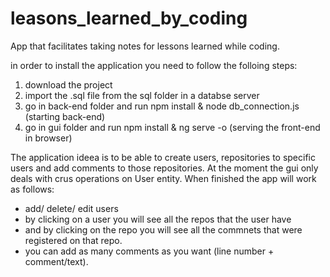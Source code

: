 # leasons_learned_by_coding
App that facilitates taking notes for lessons learned while coding.

in order to install the application you need to follow the folloing steps:
1. download the project
2. import the .sql file from the sql folder in a databse server
3. go in back-end folder and run npm install & node db_connection.js (starting back-end)
4. go in gui folder and run npm install & ng serve -o (serving the front-end in browser)

The application ideea is to be able to create users, repositories to specific users and add comments to those repositories.
At the moment the gui only deals with crus operations on User entity.
When finished the app will work as follows:
  - add/ delete/ edit users
  - by clicking on a user you will see all the repos that the user have
  - and by clicking on the repo you will see all the commnets that were registered on that repo.
   - you can add as many comments as you want (line number + comment/text).

